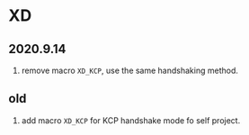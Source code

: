 # XD

## 2020.9.14

1. remove macro `XD_KCP`, use the same handshaking method.

## old 

1. add macro `XD_KCP` for KCP handshake mode fo self project.
